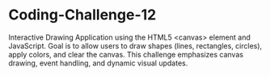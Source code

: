 # Coding-Challenge-12
Interactive Drawing Application using the HTML5 &lt;canvas> element and JavaScript. Goal is to allow users to draw shapes (lines, rectangles, circles), apply colors, and clear the canvas. This challenge emphasizes canvas drawing, event handling, and dynamic visual updates.
